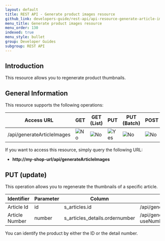 ```yaml
---
layout: default
title: REST API - Generate product images resource
github_link: developers-guide/rest-api/api-resource-generate-article-images/index.md
menu_title: Generate product images resource
menu_order: 130
indexed: true
menu_style: bullet
group: Developer Guides
subgroup: REST API
---
```


## Introduction

This resource allows you to regenerate product thumbnails.

## General Information

This resource supports the following operations:

| Access URL                 | GET                  | GET (List)           | PUT                    | PUT (Batch)          | POST                 | DELETE               | DELETE (Batch)       |
|----------------------------|----------------------|----------------------|------------------------|----------------------|----------------------|----------------------|----------------------|
| /api/generateArticleImages | ![No](../img/no.png) | ![No](../img/no.png) | ![Yes](../img/yes.png) | ![No](../img/no.png) | ![No](../img/no.png) | ![No](../img/no.png) | ![No](../img/no.png) |

If you want to access this resource, simply query the following URL:

* **http://my-shop-url/api/generateArticleImages**

## PUT (update)

This operation allows you to regenerate the thumbnails of a specific article.

| Identifier     | Parameter    | Column                         | Example call                                        |
|----------------|--------------|--------------------------------|-----------------------------------------------------|
| Article Id     | id           | s_articles.id                  | /api/generateArticleImages/2                        |
| Article Number | number       | s_articles_details.ordernumber | /api/generateArticleImages/20003?useNumberAsId=true |

You can identify the product by either the ID or the detail number.
